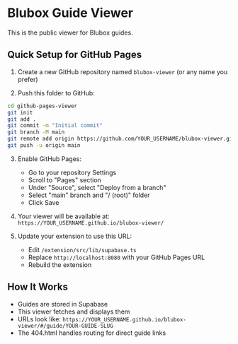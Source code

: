 # Blubox Guide Viewer

This is the public viewer for Blubox guides.

## Quick Setup for GitHub Pages

1. Create a new GitHub repository named `blubox-viewer` (or any name you prefer)

2. Push this folder to GitHub:
```bash
cd github-pages-viewer
git init
git add .
git commit -m "Initial commit"
git branch -M main
git remote add origin https://github.com/YOUR_USERNAME/blubox-viewer.git
git push -u origin main
```

3. Enable GitHub Pages:
   - Go to your repository Settings
   - Scroll to "Pages" section
   - Under "Source", select "Deploy from a branch"
   - Select "main" branch and "/ (root)" folder
   - Click Save

4. Your viewer will be available at:
   `https://YOUR_USERNAME.github.io/blubox-viewer/`

5. Update your extension to use this URL:
   - Edit `/extension/src/lib/supabase.ts`
   - Replace `http://localhost:8080` with your GitHub Pages URL
   - Rebuild the extension

## How It Works

- Guides are stored in Supabase
- This viewer fetches and displays them
- URLs look like: `https://YOUR_USERNAME.github.io/blubox-viewer/#/guide/YOUR-GUIDE-SLUG`
- The 404.html handles routing for direct guide links